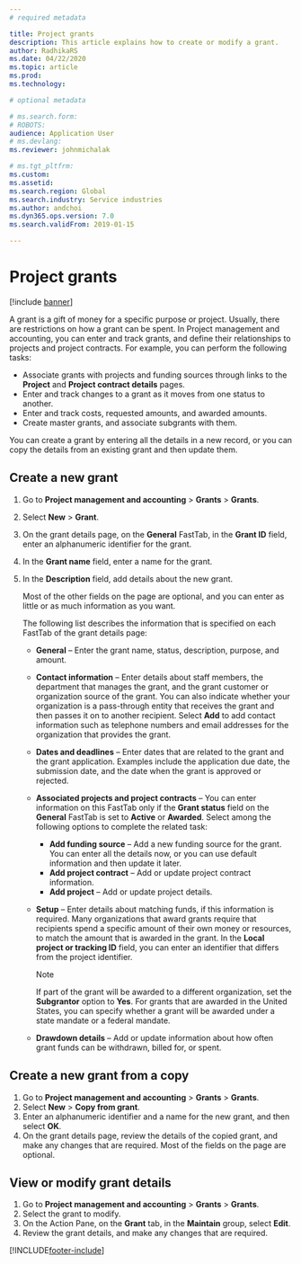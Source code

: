 ```yaml
---
# required metadata

title: Project grants
description: This article explains how to create or modify a grant. 
author: RadhikaRS
ms.date: 04/22/2020
ms.topic: article
ms.prod: 
ms.technology: 

# optional metadata

# ms.search.form: 
# ROBOTS: 
audience: Application User
# ms.devlang: 
ms.reviewer: johnmichalak

# ms.tgt_pltfrm: 
ms.custom: 
ms.assetid: 
ms.search.region: Global
ms.search.industry: Service industries
ms.author: andchoi
ms.dyn365.ops.version: 7.0
ms.search.validFrom: 2019-01-15

---
```


# Project grants

[!include [banner](../includes/banner.md)]

A grant is a gift of money for a specific purpose or project. Usually, there are restrictions on how a grant can be spent. In Project management and accounting, you can enter and track grants, and define their relationships to projects and project contracts. For example, you can perform the following tasks:

- Associate grants with projects and funding sources through links to the **Project** and **Project contract details** pages.
- Enter and track changes to a grant as it moves from one status to another.
- Enter and track costs, requested amounts, and awarded amounts.
- Create master grants, and associate subgrants with them.

You can create a grant by entering all the details in a new record, or you can copy the details from an existing grant and then update them.

## Create a new grant

1. Go to **Project management and accounting** \> **Grants** \> **Grants**.
2. Select **New** \> **Grant**.
3. On the grant details page, on the **General** FastTab, in the **Grant ID** field, enter an alphanumeric identifier for the grant.
4. In the **Grant name** field, enter a name for the grant.
5. In the **Description** field, add details about the new grant.

    Most of the other fields on the page are optional, and you can enter as little or as much information as you want.

    The following list describes the information that is specified on each FastTab of the grant details page:

    - **General** – Enter the grant name, status, description, purpose, and amount.
    - **Contact information** – Enter details about staff members, the department that manages the grant, and the grant customer or organization source of the grant. You can also indicate whether your organization is a pass-through entity that receives the grant and then passes it on to another recipient. Select **Add** to add contact information such as telephone numbers and email addresses for the organization that provides the grant.
    - **Dates and deadlines** – Enter dates that are related to the grant and the grant application. Examples include the application due date, the submission date, and the date when the grant is approved or rejected.
    - **Associated projects and project contracts** – You can enter information on this FastTab only if the **Grant status** field on the **General** FastTab is set to **Active** or **Awarded**. Select among the following options to complete the related task:

        - **Add funding source** – Add a new funding source for the grant. You can enter all the details now, or you can use default information and then update it later.
        - **Add project contract** – Add or update project contract information.
        - **Add project** – Add or update project details.

    - **Setup** – Enter details about matching funds, if this information is required. Many organizations that award grants require that recipients spend a specific amount of their own money or resources, to match the amount that is awarded in the grant. In the **Local project or tracking ID** field, you can enter an identifier that differs from the project identifier.

        > [!NOTE]
        > If part of the grant will be awarded to a different organization, set the **Subgrantor** option to **Yes**. For grants that are awarded in the United States, you can specify whether a grant will be awarded under a state mandate or a federal mandate.

    - **Drawdown details** – Add or update information about how often grant funds can be withdrawn, billed for, or spent.

## Create a new grant from a copy

1. Go to **Project management and accounting** \> **Grants** \> **Grants**.
2. Select **New** \> **Copy from grant**.
3. Enter an alphanumeric identifier and a name for the new grant, and then select **OK**.
4. On the grant details page, review the details of the copied grant, and make any changes that are required. Most of the fields on the page are optional.

## View or modify grant details

1. Go to **Project management and accounting** \> **Grants** \> **Grants**.
2. Select the grant to modify.
3. On the Action Pane, on the **Grant** tab, in the **Maintain** group, select **Edit**.
4. Review the grant details, and make any changes that are required.


[!INCLUDE[footer-include](../includes/footer-banner.md)]